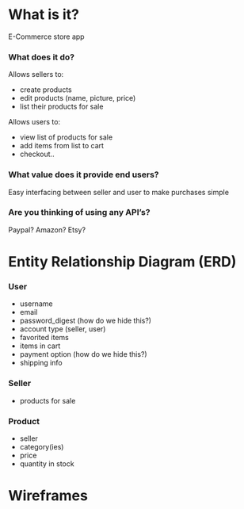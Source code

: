 # What is it?
  E-Commerce store app
 
### What does it do?
  Allows sellers to:
   - create products
   - edit products (name, picture, price)
   - list their products for sale
   
  Allows users to:
   - view list of products for sale
   - add items from list to cart
   - checkout..
   
### What value does it provide end users?
  Easy interfacing between seller and user to make purchases simple

### Are you thinking of using any API’s?
  Paypal? Amazon? Etsy?

# Entity Relationship Diagram (ERD)
### User
  - username
  - email
  - password_digest (how do we hide this?)
  - account type (seller, user)
  - favorited items
  - items in cart 
  - payment option (how do we hide this?)
  - shipping info 

### Seller
  - products for sale
  
### Product
  - seller
  - category(ies)
  - price
  - quantity in stock
  
# Wireframes
